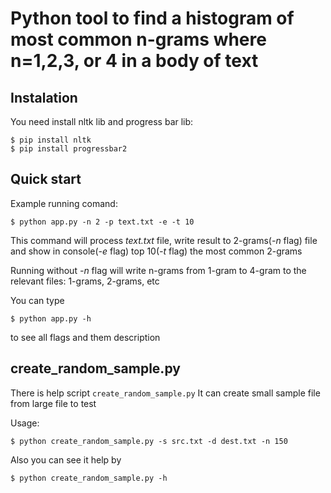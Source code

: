 Python tool to find a histogram of most common n-grams where n=1,2,3, or 4 in a body of text
==========

Instalation
-----------

You need install nltk lib and progress bar lib:

```shell
$ pip install nltk
$ pip install progressbar2
```

Quick start
-----------
Example running comand:
```shell
$ python app.py -n 2 -p text.txt -e -t 10
```
This command will process _text.txt_ file, write result to 2-grams(_-n_ flag) file and show in console(_-e_ flag) top 10(_-t_ flag) the most common 2-grams

Running without _-n_ flag will write n-grams from 1-gram to 4-gram to the relevant files: 1-grams, 2-grams, etc


You can type
```shell
$ python app.py -h
```
to see all flags and them description

create_random_sample.py
-----------
There is help script `create_random_sample.py`
It can create small sample file from large file to test

Usage:
```shell
$ python create_random_sample.py -s src.txt -d dest.txt -n 150
```

Also you can see it help by
```shell
$ python create_random_sample.py -h
```